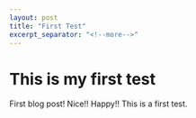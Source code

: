```yaml
---
layout: post
title: "First Test"
excerpt_separator: "<!--more-->"
---
```


# This is my first test
First blog post! Nice!! <!--more-->Happy!! This is a first test.
